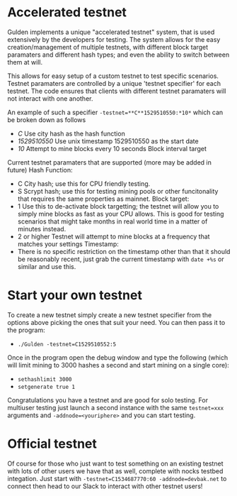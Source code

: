 Accelerated testnet
======

Gulden implements a unique "accelerated testnet" system, that is used extensively by the developers for testing.
The system allows for the easy creation/management of multiple testnets, with different block target paramaters and different hash types; and even the ability to switch between them at will.

This allows for easy setup of a custom testnet to test specific scenarios.
Testnet paramaters are controlled by a unique 'testnet specifier' for each testnet. The code ensures that clients with different testnet paramaters will not interact with one another.

An example of such a specifier `-testnet=**C**1529510550:*10*` which can be broken down as follows
* *C*             Use city hash as the hash function
* *1529510550*    Use unix timestamp 1529510550 as the start date
*  *10*           Attempt to mine blocks every 10 seconds Block interval target

Current testnet paramaters that are supported (more may be added in future)
Hash Function:
* C               City hash; use this for CPU friendly testing.
* S               Scrypt hash; use this for testing mining pools or other funcitonality that requires the same properties as mainnet.
Block target:
* 1               Use this to de-activate block targetting; the testnet will allow you to simply mine blocks as fast as your CPU allows. This is good for testing scenarios that might take months in real world time in a matter of minutes instead.
* 2 or higher     Testnet will attempt to mine blocks at a frequency that matches your settings
Timestamp:
* There is no specific restriction on the timestamp other than that it should be reasonably recent, just grab the current timestamp with `date +%s` or similar and use this.

Start your own testnet
=======

To create a new testnet simply create a new testnet specifier from the options above picking the ones that suit your need.
You can then pass it to the program:
* `./Gulden -testnet=C1529510552:5`

Once in the program open the debug window and type the following (which will limit mining to 3000 hashes a second and start mining on a single core):
* `sethashlimit 3000`
* `setgenerate true 1`

Congratulations you have a testnet and are good for solo testing.
For multiuser testing just launch a second instance with the same `testnet=xxx` arguments and `-addnode=<youriphere>` and you can start testing.


Official testnet
======

Of course for those who just want to test something on an existing testnet with lots of other users we have that as well, complete with nocks testbed integation.
Just start with `-testnet=C1534687770:60 -addnode=devbak.net` to connect then head to our Slack to interact with other testnet users!
